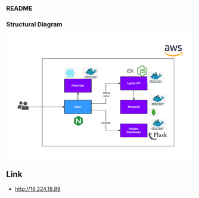 ### README 

### Structural Diagram 
![Structural Diagram](assets\Grid-Thing_Structural_Diagram.png)

## Link 
- http://18.224.18.89
